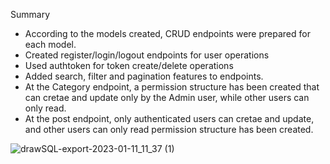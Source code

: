 Summary
- According to the models created, CRUD endpoints were prepared for each model.
- Created register/login/logout endpoints for user operations
- Used authtoken for token create/delete operations
- Added search, filter and pagination features to endpoints.
- At the Category endpoint, a permission structure has been created that can cretae and update only by the Admin user, while other users can only read.
- At the post endpoint, only authenticated users can cretae and update, and other users can only read permission structure has been created.

![drawSQL-export-2023-01-11_11_37 (1)](https://user-images.githubusercontent.com/105074236/211758006-3b38442f-5182-41d4-a306-9788c11b7ada.png)
